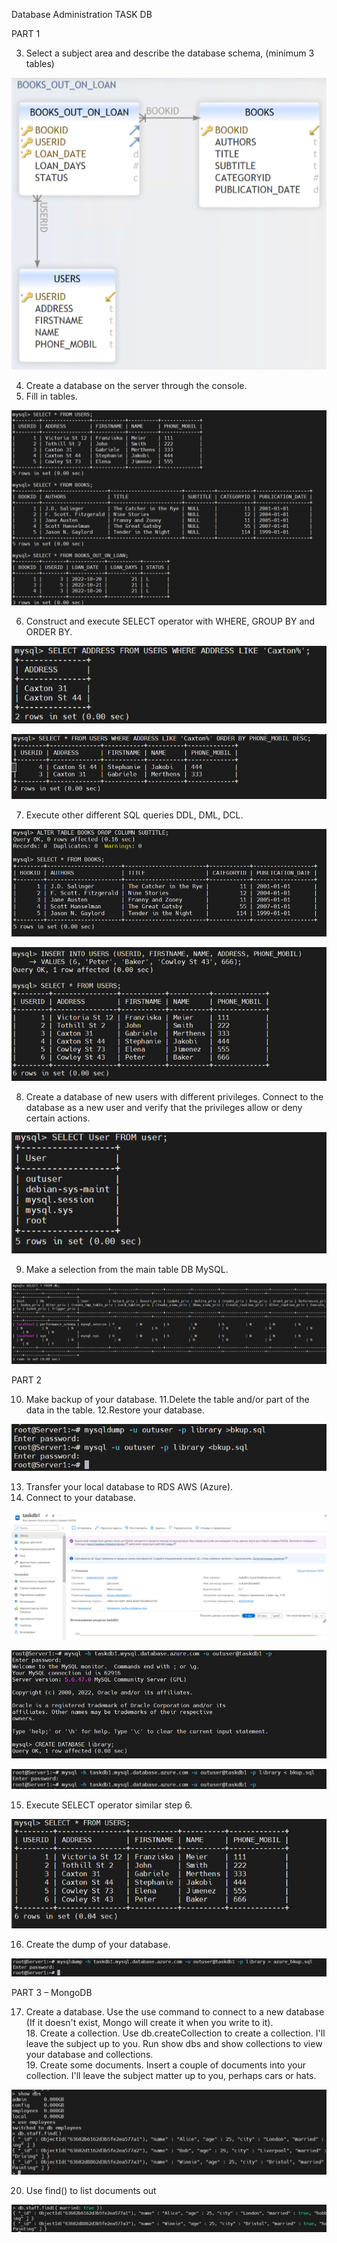 Database Administration TASK DB

PART 1

3. Select a subject area and describe the database schema, (minimum 3 tables)

![](media/75a0b53e25f651d7b52af46036ef41ba.png)

4. Create a database on the server through the console.  
 5. Fill in tables.

![](media/28712639ffae313eb8990a8a12e5eb61.png)

6. Construct and execute SELECT operator with WHERE, GROUP BY and ORDER BY.

![](media/1317bff40839b425c77d4158a3642300.png)

![](media/da57065c2cb7e894b3eb40e64363a03a.png)

7. Execute other different SQL queries DDL, DML, DCL.

![](media/95ec23dafe58f1aabcf6922a8e6214ed.png)

![](media/931f3f92ca242233918e7cdb26302f6d.png)

8. Create a database of new users with different privileges. Connect to the database as a new user and verify that the privileges allow or deny certain actions.

![](media/a6a144df69632975365cb24ca0ce63e8.png)

9. Make a selection from the main table DB MySQL.

![](media/4dca95c9c61add15b0b02bc0ae26decd.png)

PART 2

10. Make backup of your database. 11.Delete the table and/or part of the data in the table. 12.Restore your database.

![](media/8af451986ac6499e403aed8fa8100b21.png)

13. Transfer your local database to RDS AWS (Azure).  
14. Connect to your database.

![](media/669ef86bae4dead0ee7d659f32db3442.png)

![](media/225a64e7f1a2e55bf89539bd2c2999c8.png)

![](media/867a2f30f1735fefe54b8790506a7a02.png)

15. Execute SELECT operator similar step 6.

![](media/9d484c88b9524780da456aeeca824ecd.png)

16. Create the dump of your database.

![](media/0e124ae3a7fe72ad8f380ab576367397.png)

PART 3 – MongoDB

17. Create a database. Use the use command to connect to a new database (If it doesn't exist, Mongo will create it when you write to it).   
18\. Create a collection. Use db.createCollection to create a collection. I'll leave the subject up to you. Run show dbs and show collections to view your database and collections.   
19\. Create some documents. Insert a couple of documents into your collection. I'll leave the subject matter up to you, perhaps cars or hats.

![](media/03fc036c50628ad81a2638d1f1251df8.png)

20. Use find() to list documents out

![](media/bf09f04a5add291238fc04ba65688308.png)
